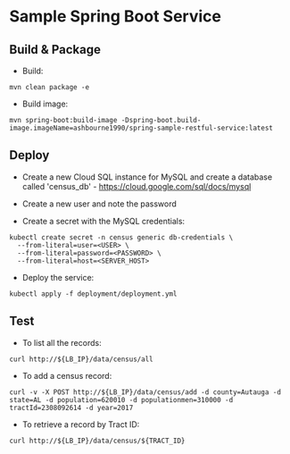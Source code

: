 # Sample Spring Boot Service

## Build & Package

- Build:

```
mvn clean package -e
```

- Build image:

```
mvn spring-boot:build-image -Dspring-boot.build-image.imageName=ashbourne1990/spring-sample-restful-service:latest
```

## Deploy

- Create a new Cloud SQL instance for MySQL and create a database called 'census_db' - https://cloud.google.com/sql/docs/mysql

- Create a new user and note the password

- Create a secret with the MySQL credentials:

```
kubectl create secret -n census generic db-credentials \
  --from-literal=user=<USER> \
  --from-literal=password=<PASSWORD> \
  --from-literal=host=<SERVER_HOST>
```

- Deploy the service:

```
kubectl apply -f deployment/deployment.yml
```

## Test

- To list all the records:

```
curl http://${LB_IP}/data/census/all
```

- To add a census record:

```
curl -v -X POST http://${LB_IP}/data/census/add -d county=Autauga -d state=AL -d population=620010 -d populationmen=310000 -d tractId=2308092614 -d year=2017
```

- To retrieve a record by Tract ID:

```
curl http://${LB_IP}/data/census/${TRACT_ID}
```
